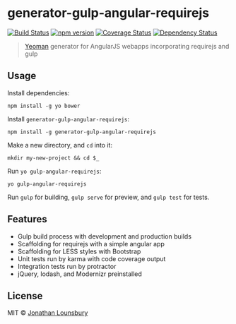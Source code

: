 # generator-gulp-angular-requirejs
[![Build Status](https://travis-ci.org/jlouns/generator-gulp-angular-requirejs.svg?branch=master)](https://travis-ci.org/jlouns/generator-gulp-angular-requirejs)
[![npm version](https://badge.fury.io/js/generator-gulp-angular-requirejs.svg)](http://badge.fury.io/js/generator-gulp-angular-requirejs)
[![Coverage Status](https://coveralls.io/repos/jlouns/generator-gulp-angular-requirejs/badge.svg)](https://coveralls.io/r/jlouns/generator-gulp-angular-requirejs)
[![Dependency Status](https://david-dm.org/jlouns/generator-gulp-angular-requirejs.svg)](https://david-dm.org/jlouns/generator-gulp-angular-requirejs)

> [Yeoman](http://yeoman.io) generator for AngularJS webapps incorporating requirejs and gulp

## Usage

Install dependencies:
```
npm install -g yo bower
```

Install `generator-gulp-angular-requirejs`:
```
npm install -g generator-gulp-angular-requirejs
```

Make a new directory, and `cd` into it:
```
mkdir my-new-project && cd $_
```

Run `yo gulp-angular-requirejs`:
```
yo gulp-angular-requirejs
```

Run `gulp` for building, `gulp serve` for preview, and `gulp test` for tests.

## Features

* Gulp build process with development and production builds
* Scaffolding for requirejs with a simple angular app
* Scaffolding for LESS styles with Bootstrap
* Unit tests run by karma with code coverage output
* Integration tests run by protractor
* jQuery, lodash, and Modernizr preinstalled

## License

MIT © [Jonathan Lounsbury](https://github.com/jlouns)
